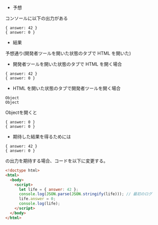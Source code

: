 - 予想

コンソールに以下の出力がある

```
{ answer: 42 }
{ answer: 0 }
```

- 結果

予想通り(開発者ツールを開いた状態のタブで HTML を開いた)

- 開発者ツールを開いた状態のタブで HTML を開く場合

```
{ answer: 42 }
{ answer: 0 }
```

- HTML を開いた状態のタブで開発者ツールを開く場合

```
Object
Object
```

Objectを開くと

```
{ answer: 0 }
{ answer: 0 }
```

- 期待した結果を得るためには

```
{ answer: 42 }
{ answer: 0 }
```

の出力を期待する場合、コードを以下に変更する。

```html
<!doctype html>
<html>
  <body>
    <script>
      let life = { answer: 42 };
      console.log(JSON.parse(JSON.stringify(life))); // 最初のログ
      life.answer = 0;
      console.log(life);
    </script>
  </body>
</html>
```
